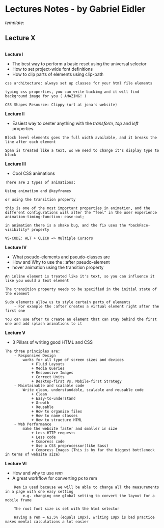 
# Lectures Notes - by Gabriel Eidler

*template:*

**Lecture X**
- 

```

```


**Lecture I**
- The best way to perform a basic reset using the universal selector
- How to set project-wide font definitions
- How to clip parts of elements using clip-path

```
css architecture: always set up classes for your html file elements

typing css properties, you can write backimg and it will find background image for you ( AMAZING! )

CSS Shapes Resource: Clippy (url at jona's website)
```

**Lecture II**
- Easiest way to center anything with the *transform, top* and *left* properties

```
Block level elements goes the full width available, and it breaks the line after each element

Span is treated like a text, wo we need to change it's display type to block
```

**Lecture III**
- Cool CSS animations

```
There are 2 types of animations:

Using animation and @keyframes

or using the transition property

this is one of the most important properties in animation, and the different configurations will alter the "feel" in the user experience
animation-timing-function: ease-out;

in animation there is a shake bug, and the fix uses the *backFace-visibility* property

VS-CODE: ALT + CLICK => Multiple Cursors
```

**Lecture IV**
- What pseudo-elements and pseudo-classes are
- How and Why to use the ::after pseudo-element
- hover animation using the transition property


```
An inline element is treated like it's text, so you can influence it like you would a text element

The transition property needs to be specified in the initial state of the element

Sudo elements allow us to style certain parts of elements
    - For example the :after creates a virtual element right after the first one

You can use after to create an element that can stay behind the first one and add splash animations to it
```

**Lecture V**
- 3 Pillars of writing good HTML and CSS

```
The three principles are:
    - Responsive Design
        works for all type of screen sizes and devices
            + Fluid Layouts
            + Media Queries
            + Responsive Images
            + Correct Units
            + Desktop-first Vs. Mobile-first Strategy
    - Maintainable and scalable code
        Write clean, understandable, scalable and reusable code
            + Clean
            + Easy-to-understand
            + Growth
            + Reusable
            + How to organize files
            + How to name classes
            + How to structure HTML
    - Web Performance
        make the website faster and smaller in size
            + Less HTTP requests
            + Less code
            + Compress code
            + Use a CSS preprocessor(like Sass)
            + Compress Images (This is by far the biggest bottleneck in terms of website size)

```

**Lecture VI**
- How and why to use *rem*
- A great workflow for converting px to rem

```
    Rem is used because we will be able to change all the measurements in a page with one easy setting
        e.g. changing one global setting to convert the layout for a mobile frame
    
    The root font size is set with the html selector

    Having a rem = 62.5% (equals 10px), writing 10px is bad practice makes mental calculations a lot easier
```
